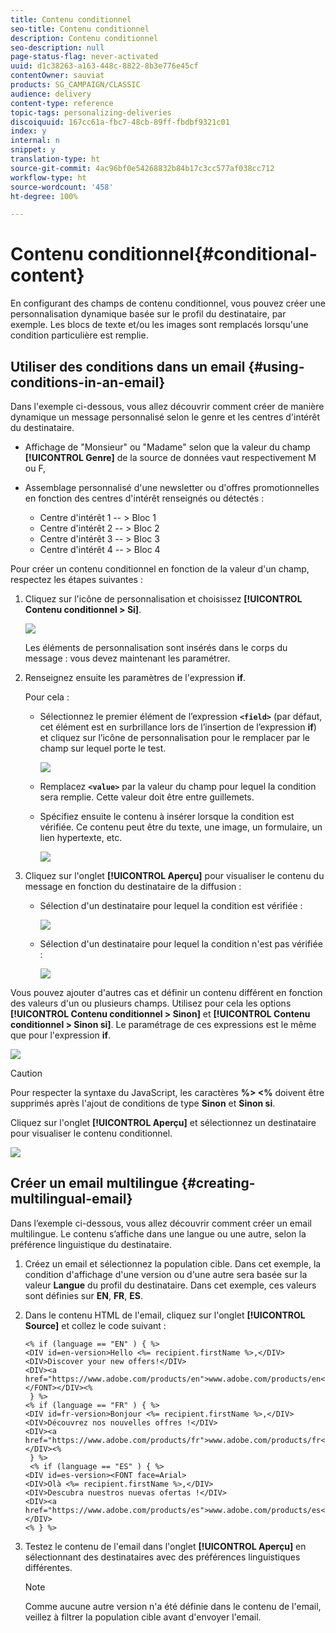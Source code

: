 ```yaml
---
title: Contenu conditionnel
seo-title: Contenu conditionnel
description: Contenu conditionnel
seo-description: null
page-status-flag: never-activated
uuid: d1c38263-a163-448c-8822-8b3e776e45cf
contentOwner: sauviat
products: SG_CAMPAIGN/CLASSIC
audience: delivery
content-type: reference
topic-tags: personalizing-deliveries
discoiquuid: 167cc61a-fbc7-48cb-89ff-fbdbf9321c01
index: y
internal: n
snippet: y
translation-type: ht
source-git-commit: 4ac96bf0e54268832b84b17c3cc577af038cc712
workflow-type: ht
source-wordcount: '458'
ht-degree: 100%

---
```



# Contenu conditionnel{#conditional-content}

En configurant des champs de contenu conditionnel, vous pouvez créer une personnalisation dynamique basée sur le profil du destinataire, par exemple. Les blocs de texte et/ou les images sont remplacés lorsqu&#39;une condition particulière est remplie.

## Utiliser des conditions dans un email {#using-conditions-in-an-email}

Dans l&#39;exemple ci-dessous, vous allez découvrir comment créer de manière dynamique un message personnalisé selon le genre et les centres d&#39;intérêt du destinataire.

* Affichage de &quot;Monsieur&quot; ou &quot;Madame&quot; selon que la valeur du champ **[!UICONTROL Genre]** de la source de données vaut respectivement M ou F,
* Assemblage personnalisé d&#39;une newsletter ou d&#39;offres promotionnelles en fonction des centres d&#39;intérêt renseignés ou détectés :

   * Centre d&#39;intérêt 1 -- > Bloc 1
   * Centre d&#39;intérêt 2 -- > Bloc 2
   * Centre d&#39;intérêt 3 -- > Bloc 3
   * Centre d&#39;intérêt 4 -- > Bloc 4

Pour créer un contenu conditionnel en fonction de la valeur d&#39;un champ, respectez les étapes suivantes :

1. Cliquez sur l&#39;icône de personnalisation et choisissez **[!UICONTROL Contenu conditionnel > Si]**.

   ![](assets/s_ncs_user_conditional_content02.png)

   Les éléments de personnalisation sont insérés dans le corps du message : vous devez maintenant les paramétrer.

1. Renseignez ensuite les paramètres de l&#39;expression **if**.

   Pour cela :

   * Sélectionnez le premier élément de l’expression **`<field>`** (par défaut, cet élément est en surbrillance lors de l’insertion de l’expression **if**) et cliquez sur l’icône de personnalisation pour le remplacer par le champ sur lequel porte le test.

      ![](assets/s_ncs_user_conditional_content03.png)

   * Remplacez **`<value>`** par la valeur du champ pour lequel la condition sera remplie. Cette valeur doit être entre guillemets.
   * Spécifiez ensuite le contenu à insérer lorsque la condition est vérifiée. Ce contenu peut être du texte, une image, un formulaire, un lien hypertexte, etc.

      ![](assets/s_ncs_user_conditional_content04.png)

1. Cliquez sur l&#39;onglet **[!UICONTROL Aperçu]** pour visualiser le contenu du message en fonction du destinataire de la diffusion :

   * Sélection d&#39;un destinataire pour lequel la condition est vérifiée :

      ![](assets/s_ncs_user_conditional_content05.png)

   * Sélection d&#39;un destinataire pour lequel la condition n&#39;est pas vérifiée :

      ![](assets/s_ncs_user_conditional_content06.png)

Vous pouvez ajouter d&#39;autres cas et définir un contenu différent en fonction des valeurs d&#39;un ou plusieurs champs. Utilisez pour cela les options **[!UICONTROL Contenu conditionnel > Sinon]** et **[!UICONTROL Contenu conditionnel > Sinon si]**. Le paramétrage de ces expressions est le même que pour l&#39;expression **if**.

![](assets/s_ncs_user_conditional_content07.png)

>[!CAUTION]
>
>Pour respecter la syntaxe du JavaScript, les caractères **%> &lt;%** doivent être supprimés après l&#39;ajout de conditions de type **Sinon** et **Sinon si**.

Cliquez sur l&#39;onglet **[!UICONTROL Aperçu]** et sélectionnez un destinataire pour visualiser le contenu conditionnel.

![](assets/s_ncs_user_conditional_content08.png)

## Créer un email multilingue {#creating-multilingual-email}

Dans l’exemple ci-dessous, vous allez découvrir comment créer un email multilingue. Le contenu s’affiche dans une langue ou une autre, selon la préférence linguistique du destinataire.

1. Créez un email et sélectionnez la population cible. Dans cet exemple, la condition d&#39;affichage d&#39;une version ou d&#39;une autre sera basée sur la valeur **Langue** du profil du destinataire. Dans cet exemple, ces valeurs sont définies sur **EN**, **FR**, **ES**.
1. Dans le contenu HTML de l&#39;email, cliquez sur l&#39;onglet **[!UICONTROL Source]** et collez le code suivant :

   ```
   <% if (language == "EN" ) { %>
   <DIV id=en-version>Hello <%= recipient.firstName %>,</DIV>
   <DIV>Discover your new offers!</DIV>
   <DIV><a href="https://www.adobe.com/products/en">www.adobe.com/products/en</A></FONT></DIV><%
    } %>
   <% if (language == "FR" ) { %>
   <DIV id=fr-version>Bonjour <%= recipient.firstName %>,</DIV>
   <DIV>Découvrez nos nouvelles offres !</DIV>
   <DIV><a href="https://www.adobe.com/products/fr">www.adobe.com/products/fr</A></DIV><%
    } %>
    <% if (language == "ES" ) { %>
   <DIV id=es-version><FONT face=Arial>
   <DIV>Olà <%= recipient.firstName %>,</DIV>
   <DIV>Descubra nuestros nuevas ofertas !</DIV>
   <DIV><a href="https://www.adobe.com/products/es">www.adobe.com/products/es</A></DIV>
   <% } %>
   ```

1. Testez le contenu de l&#39;email dans l&#39;onglet **[!UICONTROL Aperçu]** en sélectionnant des destinataires avec des préférences linguistiques différentes.

   >[!NOTE]
   >
   >Comme aucune autre version n&#39;a été définie dans le contenu de l&#39;email, veillez à filtrer la population cible avant d&#39;envoyer l&#39;email.
